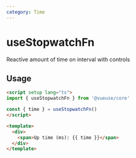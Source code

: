 ```yaml
---
category: Time
---
```


# useStopwatchFn

Reactive amount of time on interval with controls

## Usage

```html
<script setup lang="ts">
import { useStopwatchFn } from '@vueuse/core'

const { time } = useStopwatchFn()
</script>

<template>
  <div>
    <span>Up time (ms): {{ time }}</span>
  </div>
</template>
```
